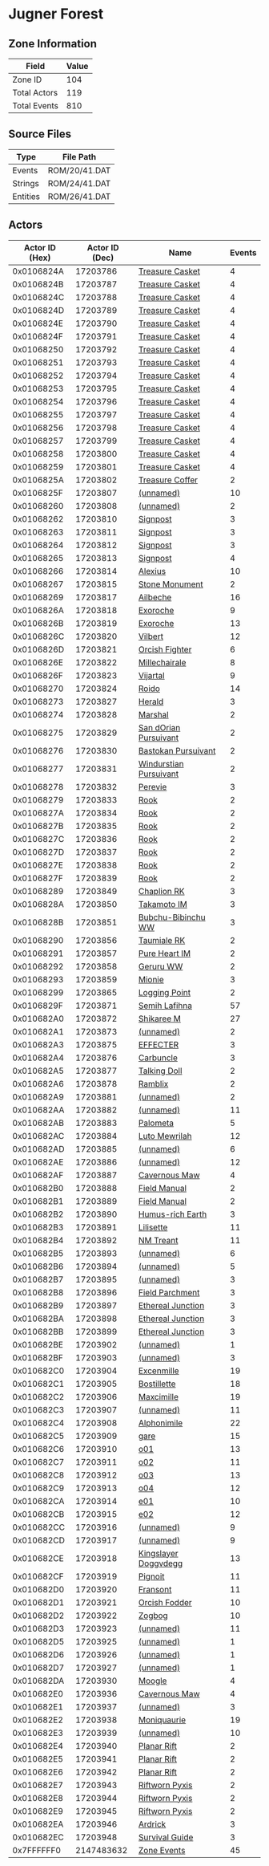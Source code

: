 # Jugner Forest

## Zone Information

| Field        |   Value |
|--------------|---------|
| Zone ID      |     104 |
| Total Actors |     119 |
| Total Events |     810 |

## Source Files

| Type     | File Path     |
|----------|---------------|
| Events   | ROM/20/41.DAT |
| Strings  | ROM/24/41.DAT |
| Entities | ROM/26/41.DAT |

## Actors

| Actor ID (Hex)   |   Actor ID (Dec) | Name                                                                   |   Events |
|------------------|------------------|------------------------------------------------------------------------|----------|
| 0x0106824A       |         17203786 | [Treasure Casket](./17203786%20-%20Treasure%20Casket.md)               |        4 |
| 0x0106824B       |         17203787 | [Treasure Casket](./17203787%20-%20Treasure%20Casket.md)               |        4 |
| 0x0106824C       |         17203788 | [Treasure Casket](./17203788%20-%20Treasure%20Casket.md)               |        4 |
| 0x0106824D       |         17203789 | [Treasure Casket](./17203789%20-%20Treasure%20Casket.md)               |        4 |
| 0x0106824E       |         17203790 | [Treasure Casket](./17203790%20-%20Treasure%20Casket.md)               |        4 |
| 0x0106824F       |         17203791 | [Treasure Casket](./17203791%20-%20Treasure%20Casket.md)               |        4 |
| 0x01068250       |         17203792 | [Treasure Casket](./17203792%20-%20Treasure%20Casket.md)               |        4 |
| 0x01068251       |         17203793 | [Treasure Casket](./17203793%20-%20Treasure%20Casket.md)               |        4 |
| 0x01068252       |         17203794 | [Treasure Casket](./17203794%20-%20Treasure%20Casket.md)               |        4 |
| 0x01068253       |         17203795 | [Treasure Casket](./17203795%20-%20Treasure%20Casket.md)               |        4 |
| 0x01068254       |         17203796 | [Treasure Casket](./17203796%20-%20Treasure%20Casket.md)               |        4 |
| 0x01068255       |         17203797 | [Treasure Casket](./17203797%20-%20Treasure%20Casket.md)               |        4 |
| 0x01068256       |         17203798 | [Treasure Casket](./17203798%20-%20Treasure%20Casket.md)               |        4 |
| 0x01068257       |         17203799 | [Treasure Casket](./17203799%20-%20Treasure%20Casket.md)               |        4 |
| 0x01068258       |         17203800 | [Treasure Casket](./17203800%20-%20Treasure%20Casket.md)               |        4 |
| 0x01068259       |         17203801 | [Treasure Casket](./17203801%20-%20Treasure%20Casket.md)               |        4 |
| 0x0106825A       |         17203802 | [Treasure Coffer](./17203802%20-%20Treasure%20Coffer.md)               |        2 |
| 0x0106825F       |         17203807 | [(unnamed)](./17203807.md)                                             |       10 |
| 0x01068260       |         17203808 | [(unnamed)](./17203808.md)                                             |        2 |
| 0x01068262       |         17203810 | [Signpost](./17203810%20-%20Signpost.md)                               |        3 |
| 0x01068263       |         17203811 | [Signpost](./17203811%20-%20Signpost.md)                               |        3 |
| 0x01068264       |         17203812 | [Signpost](./17203812%20-%20Signpost.md)                               |        3 |
| 0x01068265       |         17203813 | [Signpost](./17203813%20-%20Signpost.md)                               |        4 |
| 0x01068266       |         17203814 | [Alexius](./17203814%20-%20Alexius.md)                                 |       10 |
| 0x01068267       |         17203815 | [Stone Monument](./17203815%20-%20Stone%20Monument.md)                 |        2 |
| 0x01068269       |         17203817 | [Ailbeche](./17203817%20-%20Ailbeche.md)                               |       16 |
| 0x0106826A       |         17203818 | [Exoroche](./17203818%20-%20Exoroche.md)                               |        9 |
| 0x0106826B       |         17203819 | [Exoroche](./17203819%20-%20Exoroche.md)                               |       13 |
| 0x0106826C       |         17203820 | [Vilbert](./17203820%20-%20Vilbert.md)                                 |       12 |
| 0x0106826D       |         17203821 | [Orcish Fighter](./17203821%20-%20Orcish%20Fighter.md)                 |        6 |
| 0x0106826E       |         17203822 | [Millechairale](./17203822%20-%20Millechairale.md)                     |        8 |
| 0x0106826F       |         17203823 | [Vijartal](./17203823%20-%20Vijartal.md)                               |        9 |
| 0x01068270       |         17203824 | [Roido](./17203824%20-%20Roido.md)                                     |       14 |
| 0x01068273       |         17203827 | [Herald](./17203827%20-%20Herald.md)                                   |        3 |
| 0x01068274       |         17203828 | [Marshal](./17203828%20-%20Marshal.md)                                 |        2 |
| 0x01068275       |         17203829 | [San dOrian Pursuivant](./17203829%20-%20San%20dOrian%20Pursuivant.md) |        2 |
| 0x01068276       |         17203830 | [Bastokan Pursuivant](./17203830%20-%20Bastokan%20Pursuivant.md)       |        2 |
| 0x01068277       |         17203831 | [Windurstian Pursuivant](./17203831%20-%20Windurstian%20Pursuivant.md) |        2 |
| 0x01068278       |         17203832 | [Perevie](./17203832%20-%20Perevie.md)                                 |        3 |
| 0x01068279       |         17203833 | [Rook](./17203833%20-%20Rook.md)                                       |        2 |
| 0x0106827A       |         17203834 | [Rook](./17203834%20-%20Rook.md)                                       |        2 |
| 0x0106827B       |         17203835 | [Rook](./17203835%20-%20Rook.md)                                       |        2 |
| 0x0106827C       |         17203836 | [Rook](./17203836%20-%20Rook.md)                                       |        2 |
| 0x0106827D       |         17203837 | [Rook](./17203837%20-%20Rook.md)                                       |        2 |
| 0x0106827E       |         17203838 | [Rook](./17203838%20-%20Rook.md)                                       |        2 |
| 0x0106827F       |         17203839 | [Rook](./17203839%20-%20Rook.md)                                       |        2 |
| 0x01068289       |         17203849 | [Chaplion RK](./17203849%20-%20Chaplion%20RK.md)                       |        3 |
| 0x0106828A       |         17203850 | [Takamoto IM](./17203850%20-%20Takamoto%20IM.md)                       |        3 |
| 0x0106828B       |         17203851 | [Bubchu-Bibinchu WW](./17203851%20-%20Bubchu-Bibinchu%20WW.md)         |        3 |
| 0x01068290       |         17203856 | [Taumiale RK](./17203856%20-%20Taumiale%20RK.md)                       |        2 |
| 0x01068291       |         17203857 | [Pure Heart IM](./17203857%20-%20Pure%20Heart%20IM.md)                 |        2 |
| 0x01068292       |         17203858 | [Geruru WW](./17203858%20-%20Geruru%20WW.md)                           |        2 |
| 0x01068293       |         17203859 | [Mionie](./17203859%20-%20Mionie.md)                                   |        3 |
| 0x01068299       |         17203865 | [Logging Point](./17203865%20-%20Logging%20Point.md)                   |        2 |
| 0x0106829F       |         17203871 | [Semih Lafihna](./17203871%20-%20Semih%20Lafihna.md)                   |       57 |
| 0x010682A0       |         17203872 | [Shikaree M](./17203872%20-%20Shikaree%20M.md)                         |       27 |
| 0x010682A1       |         17203873 | [(unnamed)](./17203873.md)                                             |        2 |
| 0x010682A3       |         17203875 | [EFFECTER](./17203875%20-%20EFFECTER.md)                               |        3 |
| 0x010682A4       |         17203876 | [Carbuncle](./17203876%20-%20Carbuncle.md)                             |        3 |
| 0x010682A5       |         17203877 | [Talking Doll](./17203877%20-%20Talking%20Doll.md)                     |        2 |
| 0x010682A6       |         17203878 | [Ramblix](./17203878%20-%20Ramblix.md)                                 |        2 |
| 0x010682A9       |         17203881 | [(unnamed)](./17203881.md)                                             |        2 |
| 0x010682AA       |         17203882 | [(unnamed)](./17203882.md)                                             |       11 |
| 0x010682AB       |         17203883 | [Palometa](./17203883%20-%20Palometa.md)                               |        5 |
| 0x010682AC       |         17203884 | [Luto Mewrilah](./17203884%20-%20Luto%20Mewrilah.md)                   |       12 |
| 0x010682AD       |         17203885 | [(unnamed)](./17203885.md)                                             |        6 |
| 0x010682AE       |         17203886 | [(unnamed)](./17203886.md)                                             |       12 |
| 0x010682AF       |         17203887 | [Cavernous Maw](./17203887%20-%20Cavernous%20Maw.md)                   |        4 |
| 0x010682B0       |         17203888 | [Field Manual](./17203888%20-%20Field%20Manual.md)                     |        2 |
| 0x010682B1       |         17203889 | [Field Manual](./17203889%20-%20Field%20Manual.md)                     |        2 |
| 0x010682B2       |         17203890 | [Humus-rich Earth](./17203890%20-%20Humus-rich%20Earth.md)             |        3 |
| 0x010682B3       |         17203891 | [Lilisette](./17203891%20-%20Lilisette.md)                             |       11 |
| 0x010682B4       |         17203892 | [NM Treant](./17203892%20-%20NM%20Treant.md)                           |       11 |
| 0x010682B5       |         17203893 | [(unnamed)](./17203893.md)                                             |        6 |
| 0x010682B6       |         17203894 | [(unnamed)](./17203894.md)                                             |        5 |
| 0x010682B7       |         17203895 | [(unnamed)](./17203895.md)                                             |        3 |
| 0x010682B8       |         17203896 | [Field Parchment](./17203896%20-%20Field%20Parchment.md)               |        3 |
| 0x010682B9       |         17203897 | [Ethereal Junction](./17203897%20-%20Ethereal%20Junction.md)           |        3 |
| 0x010682BA       |         17203898 | [Ethereal Junction](./17203898%20-%20Ethereal%20Junction.md)           |        3 |
| 0x010682BB       |         17203899 | [Ethereal Junction](./17203899%20-%20Ethereal%20Junction.md)           |        3 |
| 0x010682BE       |         17203902 | [(unnamed)](./17203902.md)                                             |        1 |
| 0x010682BF       |         17203903 | [(unnamed)](./17203903.md)                                             |        3 |
| 0x010682C0       |         17203904 | [Excenmille](./17203904%20-%20Excenmille.md)                           |       19 |
| 0x010682C1       |         17203905 | [Bostillette](./17203905%20-%20Bostillette.md)                         |       18 |
| 0x010682C2       |         17203906 | [Maxcimille](./17203906%20-%20Maxcimille.md)                           |       19 |
| 0x010682C3       |         17203907 | [(unnamed)](./17203907.md)                                             |       11 |
| 0x010682C4       |         17203908 | [Alphonimile](./17203908%20-%20Alphonimile.md)                         |       22 |
| 0x010682C5       |         17203909 | [gare](./17203909%20-%20gare.md)                                       |       15 |
| 0x010682C6       |         17203910 | [o01](./17203910%20-%20o01.md)                                         |       13 |
| 0x010682C7       |         17203911 | [o02](./17203911%20-%20o02.md)                                         |       11 |
| 0x010682C8       |         17203912 | [o03](./17203912%20-%20o03.md)                                         |       13 |
| 0x010682C9       |         17203913 | [o04](./17203913%20-%20o04.md)                                         |       12 |
| 0x010682CA       |         17203914 | [e01](./17203914%20-%20e01.md)                                         |       10 |
| 0x010682CB       |         17203915 | [e02](./17203915%20-%20e02.md)                                         |       12 |
| 0x010682CC       |         17203916 | [(unnamed)](./17203916.md)                                             |        9 |
| 0x010682CD       |         17203917 | [(unnamed)](./17203917.md)                                             |        9 |
| 0x010682CE       |         17203918 | [Kingslayer Doggvdegg](./17203918%20-%20Kingslayer%20Doggvdegg.md)     |       13 |
| 0x010682CF       |         17203919 | [Pignoit](./17203919%20-%20Pignoit.md)                                 |       11 |
| 0x010682D0       |         17203920 | [Fransont](./17203920%20-%20Fransont.md)                               |       11 |
| 0x010682D1       |         17203921 | [Orcish Fodder](./17203921%20-%20Orcish%20Fodder.md)                   |       10 |
| 0x010682D2       |         17203922 | [Zogbog](./17203922%20-%20Zogbog.md)                                   |       10 |
| 0x010682D3       |         17203923 | [(unnamed)](./17203923.md)                                             |       11 |
| 0x010682D5       |         17203925 | [(unnamed)](./17203925.md)                                             |        1 |
| 0x010682D6       |         17203926 | [(unnamed)](./17203926.md)                                             |        1 |
| 0x010682D7       |         17203927 | [(unnamed)](./17203927.md)                                             |        1 |
| 0x010682DA       |         17203930 | [Moogle](./17203930%20-%20Moogle.md)                                   |        4 |
| 0x010682E0       |         17203936 | [Cavernous Maw](./17203936%20-%20Cavernous%20Maw.md)                   |        4 |
| 0x010682E1       |         17203937 | [(unnamed)](./17203937.md)                                             |        3 |
| 0x010682E2       |         17203938 | [Moniquaurie](./17203938%20-%20Moniquaurie.md)                         |       19 |
| 0x010682E3       |         17203939 | [(unnamed)](./17203939.md)                                             |       10 |
| 0x010682E4       |         17203940 | [Planar Rift](./17203940%20-%20Planar%20Rift.md)                       |        2 |
| 0x010682E5       |         17203941 | [Planar Rift](./17203941%20-%20Planar%20Rift.md)                       |        2 |
| 0x010682E6       |         17203942 | [Planar Rift](./17203942%20-%20Planar%20Rift.md)                       |        2 |
| 0x010682E7       |         17203943 | [Riftworn Pyxis](./17203943%20-%20Riftworn%20Pyxis.md)                 |        2 |
| 0x010682E8       |         17203944 | [Riftworn Pyxis](./17203944%20-%20Riftworn%20Pyxis.md)                 |        2 |
| 0x010682E9       |         17203945 | [Riftworn Pyxis](./17203945%20-%20Riftworn%20Pyxis.md)                 |        2 |
| 0x010682EA       |         17203946 | [Ardrick](./17203946%20-%20Ardrick.md)                                 |        3 |
| 0x010682EC       |         17203948 | [Survival Guide](./17203948%20-%20Survival%20Guide.md)                 |        3 |
| 0x7FFFFFF0       |       2147483632 | [Zone Events](./Zone%20Events.md)                                      |       45 |